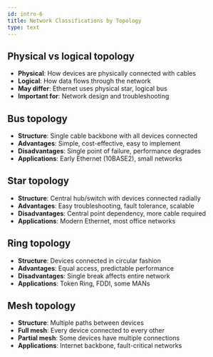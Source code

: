 ```yaml
---
id: intro-6
title: Network Classifications by Topology
type: text
---
```


## Physical vs logical topology

- **Physical**: How devices are physically connected with cables
- **Logical**: How data flows through the network
- **May differ**: Ethernet uses physical star, logical bus
- **Important for**: Network design and troubleshooting

## Bus topology

- **Structure**: Single cable backbone with all devices connected
- **Advantages**: Simple, cost-effective, easy to implement
- **Disadvantages**: Single point of failure, performance degrades
- **Applications**: Early Ethernet (10BASE2), small networks

## Star topology

- **Structure**: Central hub/switch with devices connected radially
- **Advantages**: Easy troubleshooting, fault tolerance, scalable
- **Disadvantages**: Central point dependency, more cable required
- **Applications**: Modern Ethernet, most office networks

## Ring topology

- **Structure**: Devices connected in circular fashion
- **Advantages**: Equal access, predictable performance
- **Disadvantages**: Single break affects entire network
- **Applications**: Token Ring, FDDI, some MANs

## Mesh topology

- **Structure**: Multiple paths between devices
- **Full mesh**: Every device connected to every other
- **Partial mesh**: Some devices have multiple connections
- **Applications**: Internet backbone, fault-critical networks